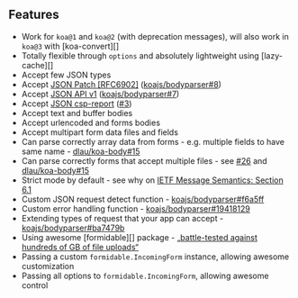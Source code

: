 ## Features

- Work for `koa@1` and `koa@2` (with deprecation messages), will also work in
  `koa@3` with [koa-convert][]
- Totally flexible through `options` and absolutely lightweight using
  [lazy-cache][]
- Accept few JSON types
- Accept [JSON Patch [RFC6902]](https://tools.ietf.org/html/rfc6902)
  ([koajs/bodyparser#8](https://github.com/koajs/bodyparser/pull/8))
- Accept [JSON API v1](http://jsonapi.org/)
  ([koajs/bodyparser#7](https://github.com/koajs/bodyparser/pull/7))
- Accept [JSON csp-report](https://mathiasbynens.be/notes/csp-reports)
  ([#3](https://github.com/tunnckoCore/koa-better-body/issues/3))
- Accept text and buffer bodies
- Accept urlencoded and forms bodies
- Accept multipart form data files and fields
- Can parse correctly array data from forms - e.g. multiple fields to have same
  name - [dlau/koa-body#15](https://github.com/dlau/koa-body/pull/15)
- Can parse correctly forms that accept multiple files - see
  [#26](https://github.com/tunnckoCore/koa-better-body/issues/26) and
  [dlau/koa-body#15](https://github.com/dlau/koa-body/pull/15)
- Strict mode by default - see why on
  [IETF Message Semantics: Section 6.1](https://tools.ietf.org/html/draft-ietf-httpbis-p2-semantics-19#section-6.1)
- Custom JSON request detect function -
  [koajs/bodyparser#f6a5ff](https://github.com/koajs/bodyparser/commit/f6a5ff7ef6162702540b101de5dde71ee5ad19cd)
- Custom error handling function -
  [koajs/bodyparser#19418129](https://github.com/koajs/bodyparser/commit/194181298fe3bffce6b5fcf3cfebc35b8cda6c89)
- Extending types of request that your app can accept -
  [koajs/bodyparser#ba7479b](https://github.com/koajs/bodyparser/commit/ba7479baf893fc3391fcdb88d3d8173ac4df05e7)
- Using awesome [formidable][] package -
  [„battle-tested against hundreds of GB of file uploads“](https://github.com/felixge/node-formidable#current-status)
- Passing a custom `formidable.IncomingForm` instance, allowing awesome
  customization
- Passing all options to `formidable.IncomingForm`, allowing awesome control
